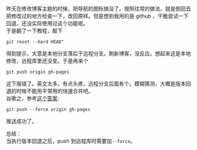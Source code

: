 昨天在修改博客主题的时候，把导航的图标搞没了。按照往常的做法，就是倒回去把修改过的地方检查一下，改回原样。但是想到我用的是 github ，干脆尝试一下回退，还没实际使用过这个功能呢。  
于是翻了一下教程，敲下

	git reset --hard HEAD^

得到提示，大意是本地分支落后于远程分支。刷新博客，没反应。想起来这是本地修改，远程库里还没变。于是再来个

	git push origin gh-pages

这下报错了。英文太多，有点头疼，远程分支后面有个<non-fast-forward>。模糊猜测，大概是版本回退的时候不能用平常用的快速合并吧。  
谷歌之，参考[这个答案](http://stackoverflow.com/a/17667057):

	git push --force origin gh-pages

推送成功了。

总结：  
当执行版本回退之后，push 到远程库时需要加`--force`。